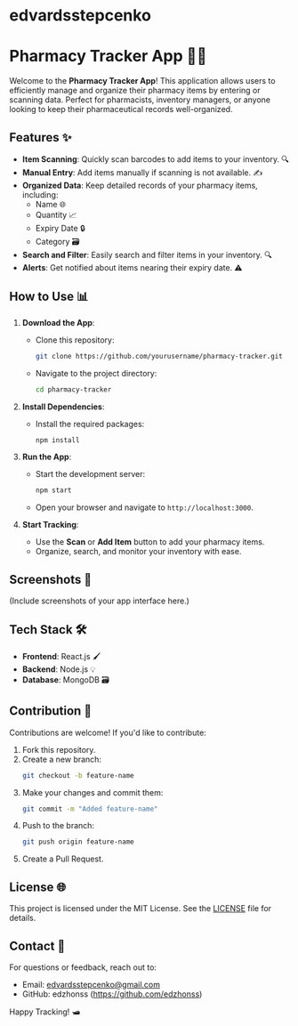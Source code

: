 # edvardsstepcenko
# Pharmacy Tracker App 🏥🔎

Welcome to the **Pharmacy Tracker App**! This application allows users to efficiently manage and organize their pharmacy items by entering or scanning data. Perfect for pharmacists, inventory managers, or anyone looking to keep their pharmaceutical records well-organized.

## Features ✨

- **Item Scanning**: Quickly scan barcodes to add items to your inventory. 🔍
- **Manual Entry**: Add items manually if scanning is not available. ✍️
- **Organized Data**: Keep detailed records of your pharmacy items, including:
  - Name 🌐
  - Quantity 📈
  - Expiry Date 🔒
  - Category 🗃
- **Search and Filter**: Easily search and filter items in your inventory. 🔍
- **Alerts**: Get notified about items nearing their expiry date. ⚠

## How to Use 📊

1. **Download the App**:
   - Clone this repository:
     ```bash
     git clone https://github.com/yourusername/pharmacy-tracker.git
     ```
   - Navigate to the project directory:
     ```bash
     cd pharmacy-tracker
     ```

2. **Install Dependencies**:
   - Install the required packages:
     ```bash
     npm install
     ```

3. **Run the App**:
   - Start the development server:
     ```bash
     npm start
     ```
   - Open your browser and navigate to `http://localhost:3000`.

4. **Start Tracking**:
   - Use the **Scan** or **Add Item** button to add your pharmacy items.
   - Organize, search, and monitor your inventory with ease.

## Screenshots 🎨

(Include screenshots of your app interface here.)

## Tech Stack 🛠️

- **Frontend**: React.js 🖌
- **Backend**: Node.js 💡
- **Database**: MongoDB 🗃

## Contribution 🙏

Contributions are welcome! If you'd like to contribute:

1. Fork this repository.
2. Create a new branch:
   ```bash
   git checkout -b feature-name
   ```
3. Make your changes and commit them:
   ```bash
   git commit -m "Added feature-name"
   ```
4. Push to the branch:
   ```bash
   git push origin feature-name
   ```
5. Create a Pull Request.

## License 🌐

This project is licensed under the MIT License. See the [LICENSE](LICENSE) file for details.

## Contact 📧

For questions or feedback, reach out to:
- Email: edvardsstepcenko@gmail.com
- GitHub: edzhonss (https://github.com/edzhonss)

Happy Tracking! 🛥️

